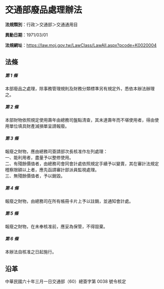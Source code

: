 # 交通部廢品處理辦法

**法規類別**：行政＞交通部＞交通通用目

**異動日期**：1971/03/01  

**法規網址**：https://law.moj.gov.tw/LawClass/LawAll.aspx?pcode=K0020004





## 法條
##### 第 1 條
本部廢品之處理，除事務管理規則及財務分類標準另有規定外，悉依本辦法辦理之。

##### 第 2 條
本部財物依照規定使用壽年由總務司盤點清查，其未達壽年而不堪使用者，得由使用單位填具財產減損單呈請報廢。

##### 第 3 條
報廢之財物，應由總務司簽請部次長核准作左列處理：  
一、能利用者，盡量予以整修使用。  
二、有殘餘價值者，由總務司會同會計處依照規定手續予以變賣，其在審計法規定稽察限額以上者，應先函請審計部派員監視處理。  
三、無殘餘價值者，予以銷毀。

##### 第 4 條
報廢之財物，由總務司在所有帳冊卡片上予以註銷，並通知會計處。

##### 第 5 條
報廢之財物，在未奉核准前，應妥為保管，不得毀棄。

##### 第 6 條
本辦法自核准之日起施行。

## 沿革
中華民國六十年三月一日交通部（60）總簽字第 0038 號令核定
